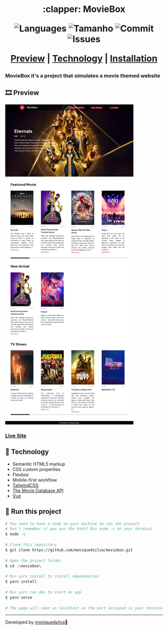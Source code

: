<h1 align = "center"> :clapper: MovieBox


<p align="center"> 
    <img alt = "Languages" src="https://img.shields.io/github/languages/count/moniquedsilva/moviebox">
    <img alt = "Tamanho" src="https://img.shields.io/github/repo-size/moniquedsilva/moviebox">
    <img alt = "Commit" src="https://img.shields.io/github/last-commit/moniquedsilva/moviebox">
    <img alt = "Issues" src="https://img.shields.io/github/issues/moniquedsilva/moviebox">
</p>

<p align="center"> 
    <a href="#film_strip-preview">Preview</a>          |
    <a href="#rocket-technology">Technology</a>          |
    <a href="#hammer-run-this-project">Installation</a>
</p>

### MovieBox it's a project that simulates a movie themed website

## :film_strip: Preview

![screenshot](./public/assets/Screenshot-MovieBox.png)

### [Live Site](https://mss-moviebox.netlify.app/)


## :rocket: Technology
- Semantic HTML5 markup
- CSS custom properties
- Flexbox
- Mobile-first workflow
- [TailwindCSS](https://tailwindcss.com/)
- [The Movie Database API](https://developers.themoviedb.org/3/getting-started/introduction)
- [Vue](https://vuejs.org/)


## :hammer: Run this project
```bash 
# You need to have a node on your machine to run the project
# Don't remember if you own the knot? Run node -v on your terminal
$ node -v

# Clone this repository
$ git clone https://github.com/moniquedsilva/moviebox.git

# Open the project folder
$ cd .\moviebox\

# Run yarn install to install dependencies
$ yarn install

# Run yarn run dev to start an app
$ yarn serve

# The page will open on localhost on the port assigned in your terminal
```

---
Developed by [moniquedsilva](https://github.com/moniquedsilva)🌻
